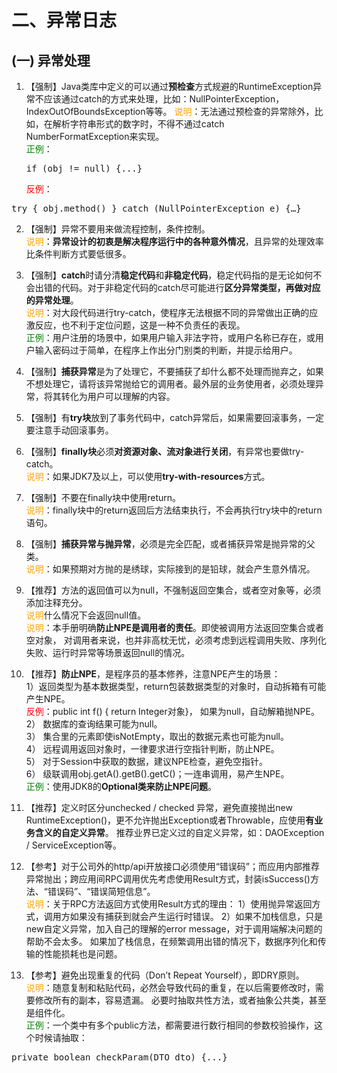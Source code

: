 

# 二、异常日志 
## (一) 异常处理 

1. 【强制】Java类库中定义的可以通过**预检查**方式规避的RuntimeException异常不应该通过catch的方式来处理，比如：NullPointerException，IndexOutOfBoundsException等等。 
  <span style="color:orange">说明</span>：无法通过预检查的异常除外，比如，在解析字符串形式的数字时，不得不通过catch NumberFormatException来实现。 
  <br><span style="color:green">正例</span>：<pre>if (obj != null) {...} </pre>
  <span style="color:red">反例</span>：
  <pre>try { obj.method() } catch (NullPointerException e) {…}</pre>
2. 【强制】异常不要用来做流程控制，条件控制。 
  <br><span style="color:orange">说明</span>：**异常设计的初衷是解决程序运行中的各种意外情况**，且异常的处理效率比条件判断方式要低很多。 
3. 【强制】**catch**时请分清**稳定代码**和**非稳定代码**，稳定代码指的是无论如何不会出错的代码。对于非稳定代码的catch尽可能进行**区分异常类型，再做对应的异常处理**。 
  <br><span style="color:orange">说明</span>：对大段代码进行try-catch，使程序无法根据不同的异常做出正确的应激反应，也不利于定位问题，这是一种不负责任的表现。 
  <br><span style="color:green">正例</span>：用户注册的场景中，如果用户输入非法字符，或用户名称已存在，或用户输入密码过于简单，在程序上作出分门别类的判断，并提示给用户。 
4. 【强制】**捕获异常**是为了处理它，不要捕获了却什么都不处理而抛弃之，如果不想处理它，请将该异常抛给它的调用者。最外层的业务使用者，必须处理异常，将其转化为用户可以理解的内容。 
5. 【强制】有**try块**放到了事务代码中，catch异常后，如果需要回滚事务，一定要注意手动回滚事务。 
6. 【强制】**finally块**必须**对资源对象、流对象进行关闭**，有异常也要做try-catch。 
  <br><span style="color:orange">说明</span>：如果JDK7及以上，可以使用**try-with-resources**方式。 
7. 【强制】不要在finally块中使用return。 
  <br><span style="color:orange">说明</span>：finally块中的return返回后方法结束执行，不会再执行try块中的return语句。 
8. 【强制】**捕获异常与抛异常**，必须是完全匹配，或者捕获异常是抛异常的父类。 
  <br><span style="color:orange">说明</span>：如果预期对方抛的是绣球，实际接到的是铅球，就会产生意外情况。 

9. 【推荐】方法的返回值可以为null，不强制返回空集合，或者空对象等，必须添加注释充分。
  <br><span style="color:orange">说明</span>什么情况下会返回null值。 
  <br><span style="color:orange">说明</span>：本手册明确**防止NPE是调用者的责任**。即使被调用方法返回空集合或者空对象，
  对调用者来说，也并非高枕无忧，必须考虑到远程调用失败、序列化失败、运行时异常等场景返回null的情况。 
10. 【推荐】**防止NPE**，是程序员的基本修养，注意NPE产生的场景：  
  1）返回类型为基本数据类型，return包装数据类型的对象时，自动拆箱有可能产生NPE。     
  <span style="color:red">反例</span>：public int f() { return Integer对象}， 如果为null，自动解箱抛NPE。  
  2） 数据库的查询结果可能为null。  
  3） 集合里的元素即使isNotEmpty，取出的数据元素也可能为null。  
  4） 远程调用返回对象时，一律要求进行空指针判断，防止NPE。  
  5） 对于Session中获取的数据，建议NPE检查，避免空指针。  
  6） 级联调用obj.getA().getB().getC()；一连串调用，易产生NPE。 
  <br><span style="color:green">正例</span>：使用JDK8的**Optional类来防止NPE问题**。 
11. 【推荐】定义时区分unchecked / checked 异常，避免直接抛出new RuntimeException()，更不允许抛出Exception或者Throwable，应使用**有业务含义的自定义异常**。
推荐业界已定义过的自定义异常，如：DAOException / ServiceException等。 

12. 【参考】对于公司外的http/api开放接口必须使用“错误码”；而应用内部推荐异常抛出；跨应用间RPC调用优先考虑使用Result方式，封装isSuccess()方法、“错误码”、“错误简短信息”。 
  <br><span style="color:orange">说明</span>：关于RPC方法返回方式使用Result方式的理由：
  1）使用抛异常返回方式，调用方如果没有捕获到就会产生运行时错误。
  2）如果不加栈信息，只是new自定义异常，加入自己的理解的error message，对于调用端解决问题的帮助不会太多。
  如果加了栈信息，在频繁调用出错的情况下，数据序列化和传输的性能损耗也是问题。 
13. 【参考】避免出现重复的代码（Don’t Repeat Yourself），即DRY原则。 
  <br><span style="color:orange">说明</span>：随意复制和粘贴代码，必然会导致代码的重复，在以后需要修改时，需要修改所有的副本，容易遗漏。
  必要时抽取共性方法，或者抽象公共类，甚至是组件化。 
  <br><span style="color:green">正例</span>：一个类中有多个public方法，都需要进行数行相同的参数校验操作，这个时候请抽取： 
  <pre>private boolean checkParam(DTO dto) {...}</pre>

